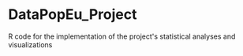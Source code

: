 # DataPopEu_Project
R code for the implementation of the project's statistical analyses and visualizations
